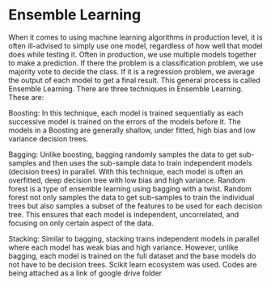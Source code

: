 # Ensemble Learning
When it comes to using machine learning algorithms in production level, it is often ill-advised to simply use one model, regardless of how well that model does while testing it. Often in production, we use multiple models together to make a prediction. If there the problem is a classification problem, we use majority vote to decide the class. If it is a regression problem, we average the output of each model to get a final result. This general process is called Ensemble Learning.
There are three techniques in Ensemble Learning. These are:

Boosting: In this technique, each model is trained sequentially as each successive model is trained on the errors of the models before it. The models in a Boosting are generally shallow, under fitted, high bias and low variance decision trees.

Bagging: Unlike boosting, bagging randomly samples the data to get sub-samples and then uses the sub-sample data to train independent models (decision trees) in parallel.
With this technique, each model is often an overfitted, deep decision tree with low bias and high variance. Random forest is a type of ensemble learning using bagging with a twist. Random forest not only samples the data to get sub-samples to train the individual trees but also samples a subset of the features to be used for each decision tree. This ensures that each model is independent, uncorrelated, and focusing on only certain aspect of the data.

Stacking: Similar to bagging, stacking trains independent models in parallel where each model has weak bias and high variance. However, unlike bagging, each model is trained on the full dataset and the base models do not have to be decision trees.                              Scikit learn ecosystem was used. 
Codes are being attached as a link of google drive folder
